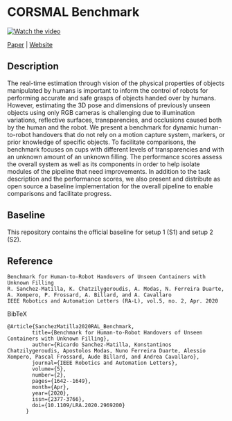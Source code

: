 # CORSMAL Benchmark
[![Watch the video](http://corsmal.github.io/benchmark/resources/handover.gif)](https://corsmal.github.io/benchmark/resources/Benchmark.mp4)

[Paper](https://doi.org/10.1109/LRA.2020.2969200) | [Website](https://corsmal.github.io/benchmark.html)

## Description

The real-time estimation through vision of the physical properties of objects manipulated by humans is important to inform the control of robots for performing accurate and safe grasps of objects handed over by humans. 
However, estimating the 3D pose and dimensions of previously unseen objects using only RGB cameras is challenging due to illumination variations, reflective surfaces, transparencies, and occlusions caused both by the human and the robot. 
We present a benchmark for dynamic human-to-robot handovers that do not rely on a motion capture system, markers, or prior knowledge of specific objects. 
To facilitate comparisons, the benchmark focuses on cups with different levels of transparencies and with an unknown amount of an unknown filling. 
The performance scores assess the overall system as well as its components in order to help isolate modules of the pipeline that need improvements. 
In addition to the task description and the performance scores, we also present and distribute as open source a baseline implementation for the overall pipeline to enable comparisons and facilitate progress. 

## Baseline
This repository contains the official baseline for setup 1 (S1) and setup 2 (S2).

## Reference
```
Benchmark for Human-to-Robot Handovers of Unseen Containers with Unknown Filling
R. Sanchez-Matilla, K. Chatzilygeroudis, A. Modas, N. Ferreira Duarte, A. Xompero, P. Frossard, A. Billard, and A. Cavallaro
IEEE Robotics and Automation Letters (RA-L), vol.5, no. 2, Apr. 2020
```

BibTeX
```
@Article{SanchezMatilla2020RAL_Benchmark,
        title={Benchmark for Human-to-Robot Handovers of Unseen Containers with Unknown Filling},
        author={Ricardo Sanchez-Matilla, Konstantinos Chatzilygeroudis, Apostolos Modas, Nuno Ferreira Duarte, Alessio Xompero, Pascal Frossard, Aude Billard, and Andrea Cavallaro},
        journal={IEEE Robotics and Automation Letters},
        volume={5},
        number={2},
        pages={1642--1649},
        month={Apr},
        year={2020},
        issn={2377-3766},
        doi={10.1109/LRA.2020.2969200}
      }
```
